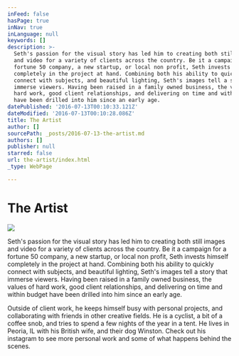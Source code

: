 ```yaml
---
inFeed: false
hasPage: true
inNav: true
inLanguage: null
keywords: []
description: >-
  Seth's passion for the visual story has led him to creating both still images
  and video for a variety of clients across the country. Be it a campaign for a
  fortune 50 company, a new startup, or local non profit, Seth invests himself
  completely in the project at hand. Combining both his ability to quickly
  connect with subjects, and beautiful lighting, Seth's images tell a story that
  immerse viewers. Having been raised in a family owned business, the values of
  hard work, good client relationships, and delivering on time and within budget
  have been drilled into him since an early age.
datePublished: '2016-07-13T00:10:33.121Z'
dateModified: '2016-07-13T00:10:28.086Z'
title: The Artist
author: []
sourcePath: _posts/2016-07-13-the-artist.md
authors: []
publisher: null
starred: false
url: the-artist/index.html
_type: WebPage

---
```

# The Artist
![](https://the-grid-user-content.s3-us-west-2.amazonaws.com/27a98e44-945a-4723-821c-f7043f3c148c.jpg)

Seth's passion for the visual story has led him to creating both still images and video for a variety of clients across the country. Be it a campaign for a fortune 50 company, a new startup, or local non profit, Seth invests himself completely in the project at hand. Combining both his ability to quickly connect with subjects, and beautiful lighting, Seth's images tell a story that immerse viewers. Having been raised in a family owned business, the values of hard work, good client relationships, and delivering on time and within budget have been drilled into him since an early age.

Outside of client work, he keeps himself busy with personal projects, and collaborating with friends in other creative fields. He is a cyclist, a bit of a coffee snob, and tries to spend a few nights of the year in a tent. He lives in Peoria, IL with his British wife, and their dog Winston. Check out his instagram to see more personal work and some of what happens behind the scenes.